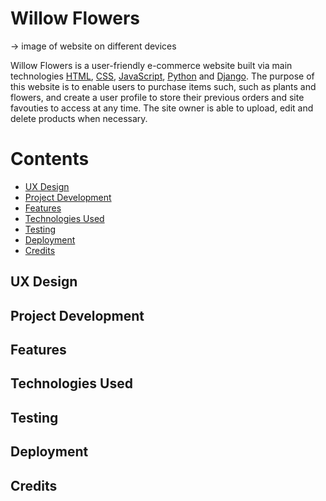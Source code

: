 # Willow Flowers 

-> image of website on different devices 

Willow Flowers is a user-friendly e-commerce website built via main technologies [HTML](https://en.wikipedia.org/wiki/HTML), [CSS](https://en.wikipedia.org/wiki/CSS), [JavaScript](https://en.wikipedia.org/wiki/JavaScript), [Python](https://en.wikipedia.org/wiki/Python_(programming_language)) and [Django](https://docs.djangoproject.com/en/3.1/). 
The purpose of this website is to enable users to purchase items such, such as plants and flowers, and create a user profile to store their previous orders and site favouties to access at any time. The site owner is able to upload, edit and delete products when necessary. 

# Contents
* [UX Design](##UX-Design)
* [Project Development](##Project-Development)
* [Features](##Features)
* [Technologies Used](##Technologies-Used)
* [Testing](##Tesing)
* [Deployment](##Deployment)
* [Credits](##Credits)



## UX Design 



## Project Development 


## Features


## Technologies Used


## Testing 


## Deployment 


## Credits 